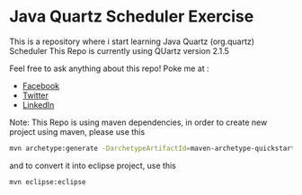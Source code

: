 # Java Quartz Scheduler Exercise

This is a repository where i start learning Java Quartz (org.quartz) Scheduler
This Repo is currently using QUartz version 2.1.5


Feel free to ask anything about this repo! Poke me at : 

* [Facebook](https://www.facebook.com/luki.rompis)
* [Twitter](https://twitter.com/thekucays)
* [LinkedIn](http://id.linkedin.com/in/lukirompis)


Note:
This Repo is using maven dependencies, in order to create new project using maven, please use this
```sh
mvn archetype:generate -DarchetypeArtifactId=maven-archetype-quickstart -DgroupId=com.luki -DartifactId=JavaQuartzExercise -Dversion=1.0.0
```

and to convert it into eclipse project, use this
```sh
mvn eclipse:eclipse
```